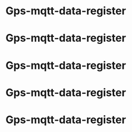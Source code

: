 # Gps-mqtt-data-register
# Gps-mqtt-data-register
# Gps-mqtt-data-register
# Gps-mqtt-data-register
# Gps-mqtt-data-register
